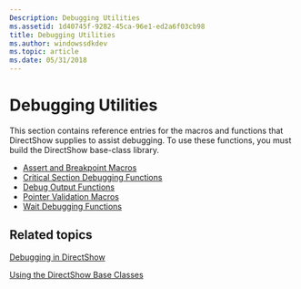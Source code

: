 ```yaml
---
Description: Debugging Utilities
ms.assetid: 1d40745f-9282-45ca-96e1-ed2a6f03cb98
title: Debugging Utilities
ms.author: windowssdkdev
ms.topic: article
ms.date: 05/31/2018
---
```


# Debugging Utilities

This section contains reference entries for the macros and functions that DirectShow supplies to assist debugging. To use these functions, you must build the DirectShow base-class library.

-   [Assert and Breakpoint Macros](assert-and-breakpoint-macros.md)
-   [Critical Section Debugging Functions](critical-section-debugging-functions.md)
-   [Debug Output Functions](debug-output-functions.md)
-   [Pointer Validation Macros](pointer-validation-macros.md)
-   [Wait Debugging Functions](wait-debugging-functions.md)

## Related topics

<dl> <dt>

[Debugging in DirectShow](debugging-in-directshow.md)
</dt> <dt>

[Using the DirectShow Base Classes](using-the-directshow-base-classes.md)
</dt> </dl>

 

 



